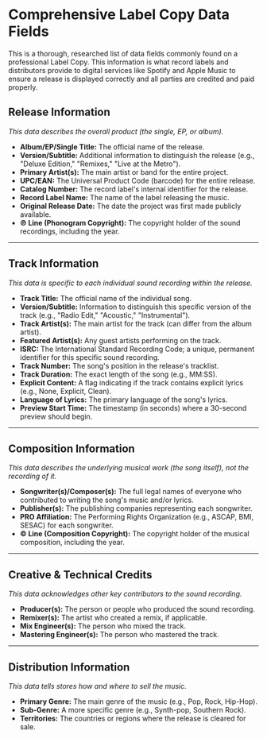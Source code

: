 # Comprehensive Label Copy Data Fields

This is a thorough, researched list of data fields commonly found on a professional Label Copy. This information is what record labels and distributors provide to digital services like Spotify and Apple Music to ensure a release is displayed correctly and all parties are credited and paid properly.

## Release Information
*This data describes the overall product (the single, EP, or album).*

* **Album/EP/Single Title:** The official name of the release.
* **Version/Subtitle:** Additional information to distinguish the release (e.g., "Deluxe Edition," "Remixes," "Live at the Metro").
* **Primary Artist(s):** The main artist or band for the entire project.
* **UPC/EAN:** The Universal Product Code (barcode) for the entire release.
* **Catalog Number:** The record label's internal identifier for the release.
* **Record Label Name:** The name of the label releasing the music.
* **Original Release Date:** The date the project was first made publicly available.
* **℗ Line (Phonogram Copyright):** The copyright holder of the sound recordings, including the year.

***
## Track Information
*This data is specific to each individual sound recording within the release.*

* **Track Title:** The official name of the individual song.
* **Version/Subtitle:** Information to distinguish this specific version of the track (e.g., "Radio Edit," "Acoustic," "Instrumental").
* **Track Artist(s):** The main artist for the track (can differ from the album artist).
* **Featured Artist(s):** Any guest artists performing on the track.
* **ISRC:** The International Standard Recording Code; a unique, permanent identifier for this specific sound recording.
* **Track Number:** The song's position in the release's tracklist.
* **Track Duration:** The exact length of the song (e.g., MM:SS).
* **Explicit Content:** A flag indicating if the track contains explicit lyrics (e.g., None, Explicit, Clean).
* **Language of Lyrics:** The primary language of the song's lyrics.
* **Preview Start Time:** The timestamp (in seconds) where a 30-second preview should begin.

***
## Composition Information
*This data describes the underlying musical work (the song itself), not the recording of it.*

* **Songwriter(s)/Composer(s):** The full legal names of everyone who contributed to writing the song's music and/or lyrics.
* **Publisher(s):** The publishing companies representing each songwriter.
* **PRO Affiliation:** The Performing Rights Organization (e.g., ASCAP, BMI, SESAC) for each songwriter.
* **© Line (Composition Copyright):** The copyright holder of the musical composition, including the year.

***
## Creative & Technical Credits
*This data acknowledges other key contributors to the sound recording.*

* **Producer(s):** The person or people who produced the sound recording.
* **Remixer(s):** The artist who created a remix, if applicable.
* **Mix Engineer(s):** The person who mixed the track.
* **Mastering Engineer(s):** The person who mastered the track.

***
## Distribution Information
*This data tells stores how and where to sell the music.*

* **Primary Genre:** The main genre of the music (e.g., Pop, Rock, Hip-Hop).
* **Sub-Genre:** A more specific genre (e.g., Synth-pop, Southern Rock).
* **Territories:** The countries or regions where the release is cleared for sale.